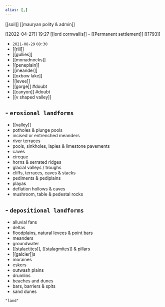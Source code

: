 ```yaml
---
alias: [,]
---
```

[[soil]] [[mauryan polity & admin]]

[[2022-04-27]] 19:27
[[lord cornwallis]] - [[Permanent settlement]] [[1793]]

- `2021-08-29` `08:30`
- [[rill]]
- [[gullies]]
- [[monadnocks]]
- [[peneplain]]
- [[meander]]
- [[oxbow lake]]
- [[levee]]
- [[gorge]] #doubt 
- [[canyon]] #doubt 
- [[v shaped valley]]
## - `erosional landforms`
- [[valley]]
- potholes & plunge pools
- incised or entrenched meanders
- river terraces
- pools, sinkholes, lapies & limestone pavements
- caves
- circque
- horns & serrated ridges
- glacial valleys / troughs
- cliffs, terraces, caves & stacks
- pediments & pediplains
- playas
- deflation hollows & caves
- mushroom, table & pedestal rocks
## - `depositional landforms`
- alluvial fans
- deltas
- floodplains, natural levees & point bars
- meanders
- groundwater
- [[stalactites]], [[stalagmites]] & pillars
- [[galcier]]s
- moraines
- eskers
- outwash plains
- drumlins
- beaches and dunes
- bars, barriers & spits
- sand dunes
```query
"land"
```
